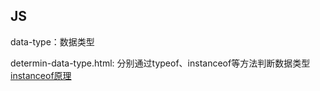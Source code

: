 ## JS

data-type：数据类型

determin-data-type.html: 分别通过typeof、instanceof等方法判断数据类型   [instanceof原理](https://juejin.cn/post/6844903821483704327)